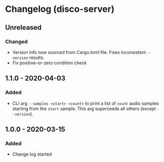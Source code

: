 # Changelog (disco-server)

## Unreleased

### Changed

- Version info now sourced from Cargo.toml file. Fixes inconsistent `--version` results.
- Fix positive-or-zero condition check

## 1.1.0 - 2020-04-03

### Added

- CLI arg `--samples <start> <count>` to print a list of `count` audio samples starting from the `start` sample. This arg superceeds all others (except `--version`).



## 1.0.0 - 2020-03-15

### Added

- Change log started
